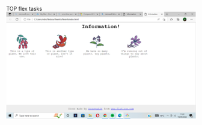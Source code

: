TOP flex tasks
![](https://github.com/mkey-jahc/flexbox/blob/main/flexinfo/images/flexinfofinal.png)
